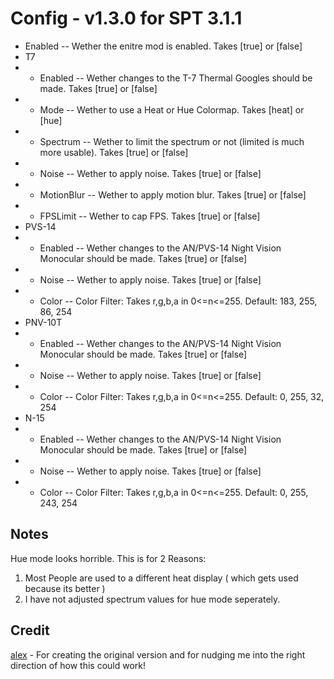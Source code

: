 # Config - v1.3.0 for SPT 3.1.1

- Enabled -- Wether the enitre mod is enabled. Takes [true] or [false]
- T7
- - Enabled -- Wether changes to the T-7 Thermal Googles should be made. Takes [true] or [false]
- - Mode -- Wether to use a Heat or Hue Colormap. Takes [heat] or [hue]
- - Spectrum -- Wether to limit the spectrum or not (limited is much more usable). Takes [true] or [false]
- - Noise -- Wether to apply noise. Takes [true] or [false]
- - MotionBlur -- Wether to apply motion blur. Takes [true] or [false]
- - FPSLimit -- Wether to cap FPS. Takes [true] or [false]
- PVS-14
- - Enabled -- Wether changes to the AN/PVS-14 Night Vision Monocular should be made. Takes [true] or [false]
- - Noise -- Wether to apply noise. Takes [true] or [false]
- - Color -- Color Filter: Takes r,g,b,a in 0<=n<=255. Default: 183, 255, 86, 254
- PNV-10T
- - Enabled -- Wether changes to the AN/PVS-14 Night Vision Monocular should be made. Takes [true] or [false]
- - Noise -- Wether to apply noise. Takes [true] or [false]
- - Color -- Color Filter: Takes r,g,b,a in 0<=n<=255. Default: 0, 255, 32, 254
- N-15
- - Enabled -- Wether changes to the AN/PVS-14 Night Vision Monocular should be made. Takes [true] or [false]
- - Noise -- Wether to apply noise. Takes [true] or [false]
- - Color -- Color Filter: Takes r,g,b,a in 0<=n<=255. Default: 0, 255, 243, 254

## Notes

Hue mode looks horrible. This is for 2 Reasons:

1. Most People are used to a different heat display ( which gets used because its better )
2. I have not adjusted spectrum values for hue mode seperately.


## Credit
[alex](https://hub.sp-tarkov.com/user/10993-alex/) - For creating the original version and for nudging me into the right direction of how this could work!